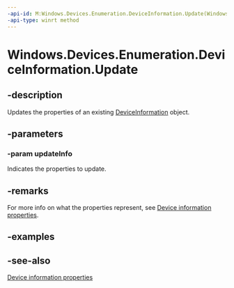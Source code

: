 ```yaml
---
-api-id: M:Windows.Devices.Enumeration.DeviceInformation.Update(Windows.Devices.Enumeration.DeviceInformationUpdate)
-api-type: winrt method
---
```


<!-- Method syntax
public void Update(Windows.Devices.Enumeration.DeviceInformationUpdate updateInfo)
-->

# Windows.Devices.Enumeration.DeviceInformation.Update

## -description
Updates the properties of an existing [DeviceInformation](deviceinformation.md) object.

## -parameters
### -param updateInfo
Indicates the properties to update.

## -remarks
For more info on what the properties represent, see [Device information properties](https://docs.microsoft.com/windows/uwp/devices-sensors/device-information-properties).

## -examples

## -see-also
[Device information properties](https://docs.microsoft.com/windows/uwp/devices-sensors/device-information-properties)
